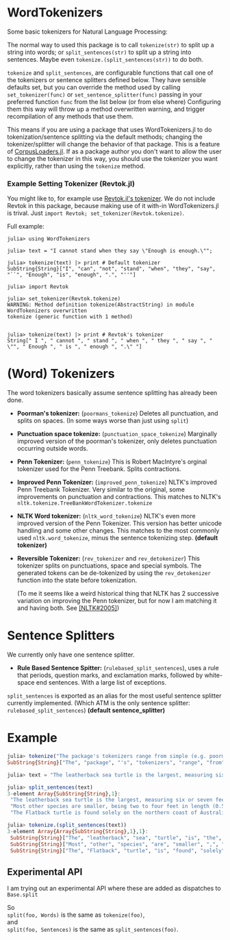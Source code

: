 # WordTokenizers
Some basic tokenizers for Natural Language Processing:

The normal way to used this package is to call
`tokenize(str)` to split up a string into words;
or `split_sentences(str)` to split up a string into sentences.
Maybe even `tokenize.(split_sentences(str))` to do both.

`tokenize` and `split_sentences`, are configurable functions
that call one of the tokenizers or sentence splitters defined below.
They have sensible defaults set,
but you can override the method used by calling
`set_tokenizer(func)` or `set_sentence_splitter(func)` passing in your preferred
function `func` from the list below (or from else where)
Configuring them this way will throw up a method overwritten warning, and trigger recompilation of any methods that use them.

This means if you are using a package that uses WordTokenizers.jl to do tokenization/sentence splitting via the default methods;
changing the tokenizer/splitter will change the behavior of that package.
This is a feature of [CorpusLoaders.jl](https://github.com/JuliaText/CorpusLoaders.jl).
If as a package author you don't want to allow the user to change the tokenizer in this way, you should use the tokenizer you want explicitly, rather than using the  `tokenize` method.




### Example Setting Tokenizer  (Revtok.jl)
You might like to, for example use [Revtok.jl's tokenizer](https://github.com/jekbradbury/Revtok.jl).
We do not include Revtok in this package, because making use of it with-in WordTokenizers.jl is trival.
Just `import Revtok; set_tokenizer(Revtok.tokenize)`.


Full example:

```
julia> using WordTokenizers

julia> text = "I cannot stand when they say \"Enough is enough.\"";

julia> tokenize(text) |> print # Default tokenizer
SubString{String}["I", "can", "not", "stand", "when", "they", "say", "``", "Enough", "is", "enough", ".", "''"]

julia> import Revtok

julia> set_tokenizer(Revtok.tokenize)
WARNING: Method definition tokenize(AbstractString) in module WordTokenizers overwritten
tokenize (generic function with 1 method)


julia> tokenize(text) |> print # Revtok's tokenizer
String[" I ", " cannot ", " stand ", " when ", " they ", " say ", " \"", " Enough ", " is ", " enough ", ".\" "]
```



# (Word) Tokenizers
The word tokenizers basically assume sentence splitting has already been done.

 - **Poorman's tokenizer:** (`poormans_tokenize`) Deletes all punctuation, and splits on spaces. (In some ways worse than just using `split`)
 - **Punctuation space tokenize:** (`punctuation_space_tokenize`) Marginally improved version of the poorman's tokenizer, only deletes punctuation occurring outside words.

 - **Penn Tokenizer:** (`penn_tokenize`) This is Robert MacIntyre's orginal tokenizer used for the Penn Treebank. Splits contractions.
 - **Improved Penn Tokenizer:** (`improved_penn_tokenize`) NLTK's improved Penn Treebank Tokenizer. Very similar to the original, some improvements on punctuation and contractions. This matches to NLTK's `nltk.tokenize.TreeBankWordTokenizer.tokenize`
 - **NLTK Word tokenizer:** (`nltk_word_tokenize`) NLTK's even more improved version of the Penn Tokenizer. This version has better unicode handling and some other changes. This matches to the most commonly used `nltk.word_tokenize`, minus the sentence tokenizing step. **(default tokenizer)**
- **Reversible Tokenizer:** (`rev_tokenizer` and `rev_detokenizer`) This tokenizer splits on punctuations, space and special symbols. The generated tokens can be de-tokenized by using the `rev_detokenizer` function into the state before tokenization. 


  (To me it seems like a weird historical thing that NLTK has 2 successive variation on improving the Penn tokenizer, but for now I am matching it and having both.  See [[NLTK#2005]](https://github.com/nltk/nltk/issues/2005))


# Sentence Splitters
We currently only have one sentence splitter.
 - **Rule Based Sentence Spitter:** (`rulebased_split_sentences`), uses a rule that periods, question marks, and exclamation marks, followed by white-space end sentences. With a large list of exceptions.

`split_sentences` is exported as an alias for the most useful sentence splitter currently implemented.
 (Which ATM is the only sentence splitter: `rulebased_split_sentences`) **(default sentence_splitter)**


# Example

```julia
julia> tokenize("The package's tokenizers range from simple (e.g. poorman's), to complex (e.g. Penn).") |> print
SubString{String}["The", "package", "'s", "tokenizers", "range", "from", "simple", "(", "e.g.", "poorman", "'s", ")",",", "to", "complex", "(", "e.g.", "Penn", ")", "."]
```

```julia
julia> text = "The leatherback sea turtle is the largest, measuring six or seven feet (2 m) in length at maturity, and three to five feet (1 to 1.5 m) in width, weighing up to 2000 pounds (about 900 kg). Most other species are smaller, being two to four feet in length (0.5 to 1 m) and proportionally less wide. The Flatback turtle is found solely on the northerncoast of Australia.";

julia> split_sentences(text)
3-element Array{SubString{String},1}:
 "The leatherback sea turtle is the largest, measuring six or seven feet (2 m) in length at maturity, and three to five feet (1 to 1.5 m) in width, weighing up to 2000 pounds (about900 kg). "
 "Most other species are smaller, being two to four feet in length (0.5 to 1 m) and proportionally less wide. "
 "The Flatback turtle is found solely on the northern coast of Australia."

julia> tokenize.(split_sentences(text))
3-element Array{Array{SubString{String},1},1}:
 SubString{String}["The", "leatherback", "sea", "turtle", "is", "the", "largest", ",", "measuring", "six"  …  "up", "to", "2000", "pounds", "(", "about", "900", "kg", ")", "."]
 SubString{String}["Most", "other", "species", "are", "smaller", ",", "being", "two", "to", "four"  …  "0.5", "to", "1", "m", ")", "and", "proportionally", "less", "wide", "."]
 SubString{String}["The", "Flatback", "turtle", "is", "found", "solely", "on", "the", "northern", "coast", "of", "Australia", "."]
```


## Experimental API
I am trying out an experimental API
where these are added as dispatches to `Base.split`

So   
`split(foo, Words)` is the same as `tokenize(foo)`,  
and  
`split(foo, Sentences)` is the same as `split_sentences(foo)`.
